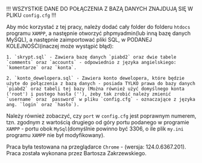 !!! WSZYSTKIE DANE DO POŁĄCZENIA Z BAZĄ DANYCH ZNAJDUJĄ SIĘ W PLIKU `config.cfg` !!!

Aby móc korzystać z tej pracy, należy dodać cały folder do folderu `htdocs` programu `XAMPP`, 
a następnie otworzyć phpmyadmin(lub inną bazę danych MySQL), a następnie zaimportować pliki SQL,
w PODANEJ KOLEJNOŚĆI(inaczej może wystąpić błąd):

    1. `skrypt.sql` - Zawiera bazę danych `piabd2` oraz dwie tabele `comments` oraz `accounts` - odpowiednio z języka angielskiego: `komentarze` oraz `konta`.

    2. `konto_dewelopera.sql` - Zawiera konto dewelopera, które będzie użyte do połączenia z bazą danych - posiada TYLKO prawa do bazy danych `piabd2` oraz tabeli tej bazy (Można również użyć domyślnego konta ('root') i pustego hasła (''), żeby tak zrobić należy zmienić `username` oraz `password` w pliku `config.cfg` - oznaczające z języka ang. `login` oraz `hasło`).

Należy również zobaczyć, czy `port` w `config.cfg` jest poprawnym numerem, tzn. zgodnym z wartością drugiego od góry portu podanego w programie `XAMPP` - portu obok `MySql`(domyślnie powinno być 3306, o ile plik `my.ini` programu `XAMPP` nie był modyfikowany).

Praca była testowana na przeglądarce `Chrome` - (wersja: 124.0.6367.201).
Praca została wykonana przez Bartosza Zakrzewskiego. 
